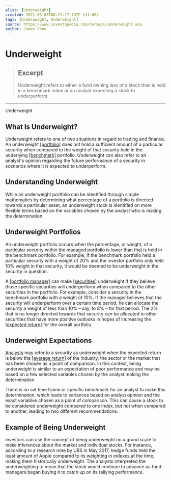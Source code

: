 ```yaml
---
alias: [Underweight]
created: 2021-03-03T00:17:17 (UTC +11:00)
tags: [Underweight, Underweight]
source: https://www.investopedia.com/terms/u/underweight.asp
author: James Chen
---
```


# Underweight

> ## Excerpt
> Underweight refers to either a fund owning less of a stock than is held in a benchmark index or an analyst expecting a stock to underperform.

---

Underweight
## What Is Underweight?

Underweight refers to one of two situations in regard to trading and finance. An underweight [[portfolio]](https://www.investopedia.com/terms/p/portfolio.asp) does not hold a sufficient amount of a particular security when compared to the weight of that security held in the underlying [[benchmark]](https://www.investopedia.com/terms/b/benchmark.asp) portfolio. Underweight can also refer to an analyst's opinion regarding the future performance of a security in scenarios where it is expected to underperform.

## Understanding Underweight

While an underweight portfolio can be identified through simple mathematics by determining what percentage of a portfolio is directed towards a particular asset, an underweight stock is identified on more flexible terms based on the variables chosen by the analyst who is making the determination.

## Underweight Portfolios

An underweight portfolio occurs when the percentage, or weight, of a particular security within the managed portfolio is lower than that is held in the benchmark portfolio. For example, if the benchmark portfolio held a particular security with a weight of 20% and the investor portfolio only held 10% weight in that security, it would be deemed to be underweight in the security in question.

A [[portfolio manager]](https://www.investopedia.com/terms/p/portfoliomanager.asp) can make [[securities]](https://www.investopedia.com/terms/s/security.asp) underweight if they believe those specific securities will underperform when compared to the other securities in the portfolio. For example, consider a security in the benchmark portfolio with a weight of 10%. If the manager believes that the security will underperform over a certain time period, he can allocate the security a weight of less than 10% – say, to 8% – for that period. The 2% that is no longer directed towards that security can be allocated to other securities that have more positive outlooks in hopes of increasing the [[expected return]](https://www.investopedia.com/terms/e/expectedreturn.asp) for the overall portfolio.

## Underweight Expectations

[Analysts](https://www.investopedia.com/terms/a/analyst.asp) may refer to a security as underweight when the expected return is below the [[average return]](https://www.investopedia.com/terms/a/averagereturn.asp) of the industry, the sector or the market that has been chosen as a point of comparison. In this context, being underweight is similar to an expectation of poor performance and may be based on a few selected variables chosen by the analyst making the determination.

There is no set time frame or specific benchmark for an analyst to make this determination, which leads to variances based on analyst opinion and the exact variables chosen as a point of comparison. This can cause a stock to be considered underweight compared to one index, but not when compared to another, leading to two different recommendations.

## Example of Being Underweight

Investors can use the concept of being underweight on a grand scale to make inferences about the market and individual stocks. For instance, according to a research note by UBS in May 2017, hedge funds held the least amount of Apple compared to its weighting in indexes at the time, making them historically underweight. The analysts interpreted the underweighting to mean that the stock would continue to advance as fund managers began buying it to catch up on its rallying performance.

